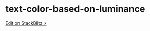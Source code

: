 # text-color-based-on-luminance

[Edit on StackBlitz ⚡️](https://stackblitz.com/edit/text-color-based-on-luminance)